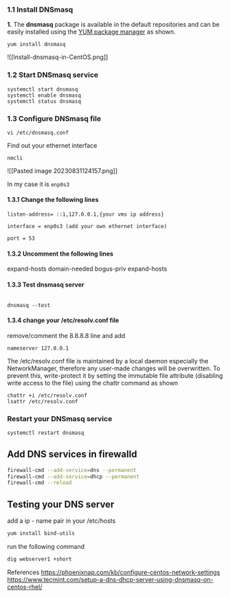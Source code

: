 
### 1.1 Install DNSmasq

**1.** The **dnsmasq** package is available in the default repositories and can be easily installed using the [YUM package manager](https://www.tecmint.com/20-linux-yum-yellowdog-updater-modified-commands-for-package-mangement/) as shown.

```shell
yum install dnsmasq
``` 

![[Install-dnsmasq-in-CentOS.png]]

### 1.2 Start DNSmasq service

```shell
systemctl start dnsmasq
systemctl enable dnsmasq
systemctl status dnsmasq
```


### 1.3 Configure DNSmasq file

```shell
vi /etc/dnsmasq.conf
```
Find out your ethernet interface 
```shell 
nmcli
```


![[Pasted image 20230831124157.png]]

In my case it is ```enp0s3```

#### 1.3.1 Change the following lines 

```
listen-address= ::1,127.0.0.1,{your vms ip address}

interface = enp0s3 (add your own ethernet interface)

port = 53
```



#### 1.3.2 Uncomment the following lines 

expand-hosts
domain-needed 
bogus-priv
expand-hosts


#### 1.3.3 Test dnsmasq server 
```shell

dnsmasq --test

```
#### 1.3.4 change your /etc/resolv.conf file 

remove/comment the 8.8.8.8 line and add

```vi
nameserver 127.0.0.1
```


The /etc/resolv.conf file is maintained by a local daemon especially the NetworkManager, therefore any user-made changes will be overwritten. To prevent this, write-protect it by setting the immutable file attribute (disabling write access to the file) using the chattr command as shown

```shell 
chattr +i /etc/resolv.conf
lsattr /etc/resolv.conf
```

### Restart your DNSmasq service 
```bash
systemctl restart dnsmasq
```


## Add  DNS services in firewalld

 ```bash 
 firewall-cmd --add-service=dns --permanent
 firewall-cmd --add-service=dhcp --permanent
 firewall-cmd --reload
```


## Testing your DNS server 
add a ip - name pair in your /etc/hosts


```bash 
yum install bind-utils
```

run the following command 

```bash 
dig webserver1 +short 
```





References
https://phoenixnap.com/kb/configure-centos-network-settings
https://www.tecmint.com/setup-a-dns-dhcp-server-using-dnsmasq-on-centos-rhel/